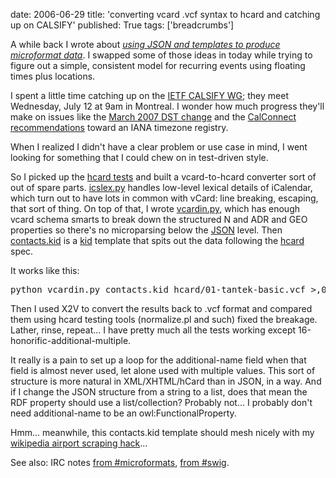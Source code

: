date: 2006-06-29
title: 'converting vcard .vcf syntax to hcard and catching up on CALSIFY'
published: True
tags: ['breadcrumbs']

<div>  <p>A while back I wrote about <cite><a href="/breadcrumbs/node/99">using JSON and templates to produce microformat data</a></cite>. I swapped some of those ideas in today while trying to figure out a simple, consistent model for recurring events using floating times plus locations.</p>  <p>I spent a little time catching up on the <a href="http://www.ietf.org/html.charters/calsify-charter.html">IETF CALSIFY WG</a>; they meet Wednesday, July 12 at 9am in Montreal.  I wonder how much progress they&#39;ll make on issues like the <a href="http://lists.osafoundation.org/pipermail/ietf-calsify/2006-June/001003.html">March 2007 DST change</a> and the <a href="http://lists.osafoundation.org/pipermail/ietf-calsify/2006-May/000967.html">CalConnect recommendations</a> toward an IANA timezone registry.</p>  <p>When I realized I didn&#39;t have a clear problem or use case in mind, I went looking for something that I could chew on in test-driven style.</p>  <p>So I picked up the <a href="http://microformats.org/wiki/hcard-tests">hcard tests</a> and built a vcard-to-hcard converter sort of out of spare parts.  <a href="http://www.w3.org/2002/12/cal/icslex.py">icslex.py</a> handles low-level lexical details of iCalendar, which turn out to have lots in common with vCard: line breaking, escaping, that sort of thing. On top of that, I wrote <a href="http://www.w3.org/2002/12/cal/vcardin.py">vcardin.py</a>, which has enough vcard schema smarts to break down the structured N and ADR and GEO properties so there&#39;s no microparsing below the <a href="http://www.json.org/">JSON</a> level. Then <a href="http://www.w3.org/2002/12/cal/contacts.kid">contacts.kid</a> is a <a href="http://lesscode.org/projects/kid/">kid</a> template that spits out the data following the <a href="http://microformats.org/wiki/hcard">hcard</a> spec.</p>  <p>It works like this:</p> <pre>python vcardin.py contacts.kid hcard/01-tantek-basic.vcf &gt;,01.html<br /></pre>  <p>Then I used X2V to convert the results back to .vcf format and compared them using hcard testing tools (normalize.pl and such) fixed the breakage. Lather, rinse, repeat... I have pretty much all the tests working except 16-honorific-additional-multiple.</p>  <p>It really is a pain to set up a loop for the additional-name field when that field is almost never used, let alone used with multiple values. This sort of structure is more natural in XML/XHTML/hCard than in JSON, in a way. And if I change the JSON structure from a string to a list, does that mean the RDF property should use a list/collection? Probably not... I probably don&#39;t need additional-name to be an owl:FunctionalProperty.</p>  <p>Hmm... meanwhile, this contacts.kid template should mesh nicely with my <a href="/breadcrumbs/node/100">wikipedia airport scraping hack</a>... </p>  <p>See also: IRC notes <a href="http://rbach.priv.at/Microformats-IRC/2006-06-28#T205028">from #microformats</a>, <a href="http://chatlogs.planetrdf.com/swig/2006-06-28.html#T14-12-38">from #swig</a>.</p> </div> 